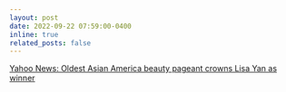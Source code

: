 ```yaml
---
layout: post
date: 2022-09-22 07:59:00-0400
inline: true
related_posts: false
---
```


[Yahoo News: Oldest Asian America beauty pageant crowns Lisa Yan as winner](https://www.yahoo.com/news/oldest-asian-america-beauty-pageant-142036276.html?guccounter=1&guce_referrer=aHR0cHM6Ly93d3cuZ29vZ2xlLmNvbS8&guce_referrer_sig=AQAAAJS1d_IXoFrun1C9T7DcGt7wRDxGiLkhd7rCYnwFdMU-Aa3StRgSX2lDGx4ybnWXnKswz6KSzRBgUno8q20Onz3qyIN9MrL9IFywqJTG7XmBBXLeTW_O21le3YQUCvj5Vcvr-rJlMFeT4vIRVtlTG6Ux9XedZXMPPQZtDWv1E2wi)
